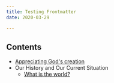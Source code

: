 ```yaml
---
title: Testing Frontmatter
date: 2020-03-29

---
```



## Contents

 - [Appreciating God's creation](https://github.com/jerrytigerxu/way-reality-life/tree/master/blog/The%20Reality/God's%20Creation)
 - Our History and Our Current Situation
   - [What is the world?](https://github.com/jerrytigerxu/way-reality-life/blob/master/blog/The%20Reality/What%20is%20the%20world.md)
